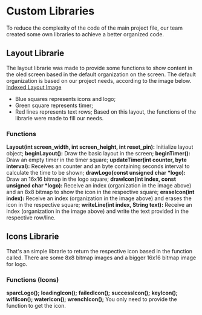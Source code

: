 # Custom Libraries

To reduce the complexity of the code of the main project file, our team created some own libraries to achieve a better organized code.

## Layout Librarie

The layout librarie was made to provide some functions to show content in the oled screen based in the default organization on the screen. The default organization is based on our project needs, according to the image below.
[Indexed Layout Image](assets/Layout-lib-indexed.png)

-   Blue squares represents icons and logo;
-   Green square represents timer;
-   Red lines represents text rows;
    Based on this layout, the functions of the librarie were made to fill our needs.

### Functions

**Layout(int screen_width, int screen_height, int reset_pin):** Initialize layout object;
**beginLayout():** Draw the basic layout in the screen;
**beginTimer():** Draw an empty timer in the timer square;
**updateTimer(int counter, byte interval):** Receives an counter and an byte containing seconds interval to calculate the time to be shown;
**drawLogo(const unsigned char \*logo):** Draw an 16x16 bitmap in the logo square;
**drawIcon(int index, const unsigned char \*logo):** Receive an index (organization in the image above) and an 8x8 bitmap to show the icon in the respective square;
**eraseIcon(int index):** Receive an index (organization in the image above) and erases the icon in the respective square;
**writeLine(int index, String text):** Receive an index (organization in the image above) and write the text provided in the respective row/line.

## Icons Librarie

That's an simple librarie to return the respective icon based in the function called. There are some 8x8 bitmap images and a bigger 16x16 bitmap image for logo.

### Functions (Icons)

**sparcLogo();**
**loadingIcon();**
**failedIcon();**
**successIcon();**
**keyIcon();**
**wifiIcon();**
**waterIcon();**
**wrenchIcon();**
You only need to provide the function to get the icon.
